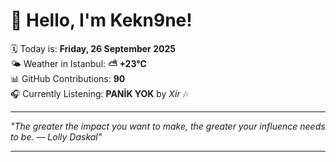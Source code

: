 # 👋 Hello, I'm Kekn9ne!

🗓️ Today is: **Friday, 26 September 2025**  
🌤️ Weather in Istanbul: **⛅️  +23°C**  
📊 GitHub Contributions: **90**  
🎧 Currently Listening: **PANİK YOK** by *Xir* 🎶

---

_"The greater the impact you want to make, the greater your influence needs to be. — *Lolly Daskal*"_

---
